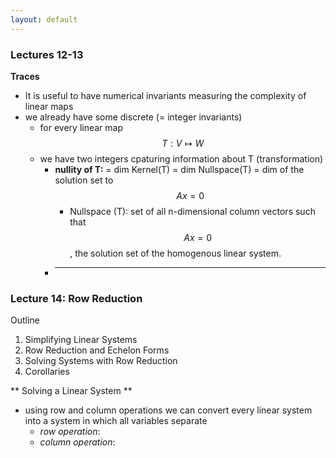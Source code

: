 ```yaml
---
layout: default
---
```

<script type="text/javascript" async
  src="https://cdn.mathjax.org/mathjax/latest/MathJax.js?config=TeX-MML-AM_CHTML">
</script>

### Lectures 12-13

**Traces**
* It is useful to have numerical invariants measuring the complexity of linear maps 
* we already have some discrete (= integer invariants) 
    - for every linear map $$T: V \mapsto W$$
    - we have two integers cpaturing information about T (transformation)
        + **nullity of T:** = dim Kernel(T) = dim Nullspace(T) = dim of the solution set to $$Ax=0$$
            + Nullspace (T): set of all n-dimensional column vectors such that $$Ax=0$$, the solution set of the homogenous linear system. 
        + ****

### Lecture 14: Row Reduction

Outline
1. Simplifying Linear Systems
2. Row Reduction and Echelon Forms
3. Solving Systems with Row Reduction
4. Corollaries

** Solving a Linear System **
*  using row and column operations we can convert every linear system into a system in which all variables separate
    -  _row operation_: 
    -  _column operation_:
